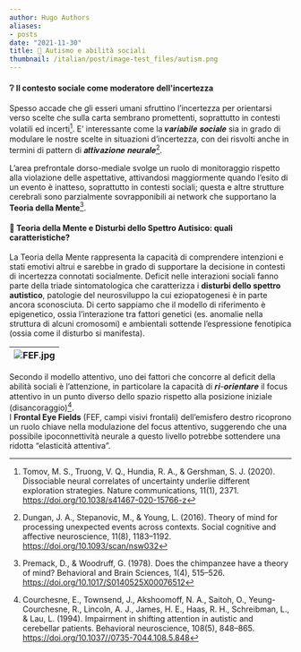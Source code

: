 ```yaml
---
author: Hugo Authors
aliases:
- posts
date: "2021-11-30"
title: 🤝 Autismo e abilità sociali 
thumbnail: /italian/post/image-test_files/autism.png
---
```


<h4><strong>❔ Il contesto sociale come moderatore dell'incertezza</strong></h4>

Spesso accade che gli esseri umani sfruttino l’incertezza per orientarsi verso scelte che sulla carta sembrano promettenti, soprattutto in contesti volatili ed incerti[^1].
E’ interessante come la 𝒗𝒂𝒓𝒊𝒂𝒃𝒊𝒍𝒆 𝒔𝒐𝒄𝒊𝒂𝒍𝒆 sia in grado di modulare le nostre scelte in situazioni d’incertezza, con dei risvolti anche in termini di pattern di 𝒂𝒕𝒕𝒊𝒗𝒂𝒛𝒊𝒐𝒏𝒆 𝒏𝒆𝒖𝒓𝒂𝒍𝒆[^2].

L’area prefrontale dorso-mediale svolge un ruolo di monitoraggio rispetto alla violazione delle aspettative, attivandosi maggiormente quando l’esito di un evento è inatteso, soprattutto in contesti sociali; questa e altre strutture cerebrali sono parzialmente sovrapponibili ai network che supportano la **Teoria della Mente**[^3].


<h4><strong>👀 Teoria della Mente e Disturbi dello Spettro Autisico: quali caratteristiche?</strong></h4>

La Teoria della Mente rappresenta la capacità di comprendere intenzioni e stati emotivi altrui e sarebbe in grado di supportare la decisione in contesti di incertezza connotati socialmente.
Deficit nelle interazioni sociali fanno parte della triade sintomatologica che caratterizza i **disturbi dello spettro autistico**, patologie del neurosviluppo la cui eziopatogenesi è in parte ancora sconosciuta. Di certo sappiamo che il modello di riferimento è epigenetico, ossia l’interazione tra fattori genetici (es. anomalie nella struttura di alcuni cromosomi) e ambientali sottende l’espressione fenotipica (ossia come il disturbo si manifesta).

| ![FEF.jpg](/italian/post/image-test_files/brainASD.png) | 
|:--:| 

Secondo il modello attentivo, uno dei fattori che concorre al deficit della abilità sociali è l’attenzione, in particolare la capacità di 𝒓𝒊-𝒐𝒓𝒊𝒆𝒏𝒕𝒂𝒓𝒆 il focus attentivo in un punto diverso dello spazio rispetto alla posizione iniziale (disancoraggio)[^4].  
I **Frontal Eye Fields** (FEF, campi visivi frontali) dell’emisfero destro ricoprono un ruolo chiave nella modulazione del focus attentivo, suggerendo che una possibile ipoconnettività neurale a questo livello potrebbe sottendere una ridotta “elasticità attentiva”.


[^1]:Tomov, M. S., Truong, V. Q., Hundia, R. A., & Gershman, S. J. (2020). Dissociable neural correlates of uncertainty underlie different exploration strategies. Nature communications, 11(1), 2371. https://doi.org/10.1038/s41467-020-15766-z

[^2]:Dungan, J. A., Stepanovic, M., & Young, L. (2016). Theory of mind for processing unexpected events across contexts. Social cognitive and affective neuroscience, 11(8), 1183–1192. https://doi.org/10.1093/scan/nsw032

[^3]:Premack, D., & Woodruff, G. (1978). Does the chimpanzee have a theory of mind? Behavioral and Brain Sciences, 1(4), 515–526. https://doi.org/10.1017/S0140525X00076512

[^4]:Courchesne, E., Townsend, J., Akshoomoff, N. A., Saitoh, O., Yeung-Courchesne, R., Lincoln, A. J., James, H. E., Haas, R. H., Schreibman, L., & Lau, L. (1994). Impairment in shifting attention in autistic and cerebellar patients. Behavioral neuroscience, 108(5), 848–865. https://doi.org/10.1037//0735-7044.108.5.848